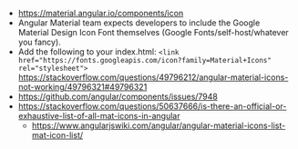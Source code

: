 - https://material.angular.io/components/icon
- Angular Material team expects developers to include the Google Material Design Icon Font themselves (Google Fonts/self-host/whatever you fancy). 
- Add the following to your index.html: `<link href="https://fonts.googleapis.com/icon?family=Material+Icons" rel="stylesheet">` https://stackoverflow.com/questions/49796212/angular-material-icons-not-working/49796321#49796321
- https://github.com/angular/components/issues/7948
- https://stackoverflow.com/questions/50637666/is-there-an-official-or-exhaustive-list-of-all-mat-icons-in-angular
  - https://www.angularjswiki.com/angular/angular-material-icons-list-mat-icon-list/